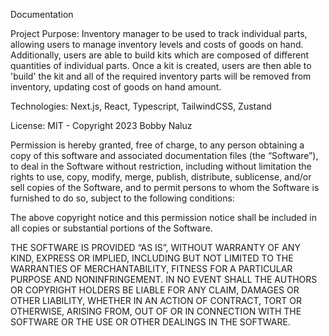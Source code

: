 Documentation

Project Purpose: Inventory manager to be used to track individual parts, allowing users to manage inventory levels and costs of goods on hand. Additionally, users are able to build kits which are composed of different quantities of individual parts. Once a kit is created, users are then able to 'build' the kit and all of the required inventory parts will be removed from inventory, updating cost of goods on hand amount.

Technologies: Next.js, React, Typescript, TailwindCSS, Zustand

License: MIT - Copyright 2023 Bobby Naluz

Permission is hereby granted, free of charge, to any person obtaining a copy of this software and associated documentation files (the “Software”), to deal in the Software without restriction, including without limitation the rights to use, copy, modify, merge, publish, distribute, sublicense, and/or sell copies of the Software, and to permit persons to whom the Software is furnished to do so, subject to the following conditions:

The above copyright notice and this permission notice shall be included in all copies or substantial portions of the Software.

THE SOFTWARE IS PROVIDED “AS IS”, WITHOUT WARRANTY OF ANY KIND, EXPRESS OR IMPLIED, INCLUDING BUT NOT LIMITED TO THE WARRANTIES OF MERCHANTABILITY, FITNESS FOR A PARTICULAR PURPOSE AND NONINFRINGEMENT. IN NO EVENT SHALL THE AUTHORS OR COPYRIGHT HOLDERS BE LIABLE FOR ANY CLAIM, DAMAGES OR OTHER LIABILITY, WHETHER IN AN ACTION OF CONTRACT, TORT OR OTHERWISE, ARISING FROM, OUT OF OR IN CONNECTION WITH THE SOFTWARE OR THE USE OR OTHER DEALINGS IN THE SOFTWARE.
